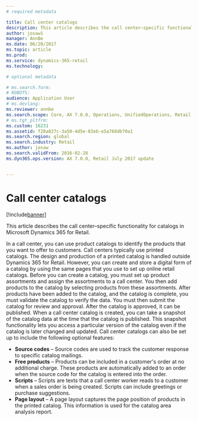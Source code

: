 ```yaml
---
# required metadata

title: Call center catalogs
description: This article describes the call center–specific functionality for catalogs in Microsoft Dynamics 365 for Retail.
author: josaw1
manager: AnnBe
ms.date: 06/20/2017
ms.topic: article
ms.prod: 
ms.service: dynamics-365-retail
ms.technology: 

# optional metadata

# ms.search.form: 
# ROBOTS: 
audience: Application User
# ms.devlang: 
ms.reviewer: annbe
ms.search.scope: Core, AX 7.0.0, Operations, UnifiedOperations, Retail
# ms.tgt_pltfrm: 
ms.custom: 16231
ms.assetid: f28a827c-3a50-4d5e-83eb-e5a768db70a1
ms.search.region: global
ms.search.industry: Retail
ms.author: josaw
ms.search.validFrom: 2016-02-28
ms.dyn365.ops.version: AX 7.0.0, Retail July 2017 update


---
```


# Call center catalogs

[!include[banner](includes/banner.md)]


This article describes the call center–specific functionality for catalogs in Microsoft Dynamics 365 for Retail.

In a call center, you can use product catalogs to identify the products that you want to offer to customers. Call centers typically use printed catalogs. The design and production of a printed catalog is handled outside Dynamics 365 for Retail. However, you can create and store a digital form of a catalog by using the same pages that you use to set up online retail catalogs. Before you can create a catalog, you must set up product assortments and assign the assortments to a call center. You then add products to the catalog by selecting products from these assortments. After products have been added to the catalog, and the catalog is complete, you must validate the catalog to verify the data. You must then submit the catalog for review and approval. After the catalog is approved, it can be published. When a call center catalog is created, you can take a snapshot of the catalog data at the time that the catalog is published. This snapshot functionality lets you access a particular version of the catalog even if the catalog is later changed and updated. Call center catalogs can also be set up to include the following optional features:

-   **Source codes** – Source codes are used to track the customer response to specific catalog mailings.
-   **Free products** – Products can be included in a customer's order at no additional charge. These products are automatically added to an order when the source code for the catalog is entered into the order.
-   **Scripts** – Scripts are texts that a call center worker reads to a customer when a sales order is being created. Scripts can include greetings or purchase suggestions.
-   **Page layout** – A page layout captures the page position of products in the printed catalog. This information is used for the catalog area analysis report.




